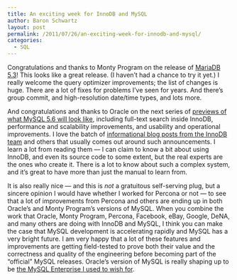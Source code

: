 ```yaml
---
title: An exciting week for InnoDB and MySQL
author: Baron Schwartz
layout: post
permalink: /2011/07/26/an-exciting-week-for-innodb-and-mysql/
categories:
  - SQL
---
```

Congratulations and thanks to Monty Program on the release of [MariaDB 5.3][1]! This looks like a great release. (I haven&#8217;t had a chance to try it yet.) I really welcome the query optimizer improvements; the list of changes is huge. There are a lot of fixes for problems I&#8217;ve seen for years. And there&#8217;s group commit, and high-resolution date/time types, and lots more.

And congratulations and thanks to Oracle on the next series of [previews of what MySQL 5.6 will look like][2], including full-text search inside InnoDB, performance and scalability improvements, and usability and operational improvements. I love the batch of [informational blog posts from the InnoDB team][3] and others that usually comes out around such announcements. I learn a lot from reading them &#8212; I can claim to know a bit about using InnoDB, and even its source code to some extent, but the real experts are the ones who create it. There is a lot to know about such a complex system, and it&#8217;s great to have more than just the manual to learn from.

It is also really nice &#8212; and this is *not* a gratuitous self-serving plug, but a sincere opinion I would have whether I worked for Percona or not &#8212; to see that a lot of improvements from Percona and others are ending up in both Oracle&#8217;s and Monty Program&#8217;s versions of MySQL. When you combine the work that Oracle, Monty Program, Percona, Facebook, eBay, Google, DeNA, and many others are doing with InnoDB and MySQL, I think you can make the case that MySQL development is accelerating rapidly and MySQL has a very bright future. I am very happy that a lot of these features and improvements are getting field-tested to prove both their value and the correctness and quality of the engineering before becoming part of the &#8220;official&#8221; MySQL releases. Oracle&#8217;s version of MySQL is really shaping up to be [the MySQL Enterprise I used to wish for][4].

 [1]: http://kb.askmonty.org/en/what-is-mariadb-53
 [2]: http://www.oracle.com/us/corporate/press/439460
 [3]: http://blogs.innodb.com/wp/2011/07/
 [4]: http://www.xaprb.com/blog/2007/08/12/what-would-make-me-buy-mysql-enterprise/ "What would make me buy MySQL Enterprise?"